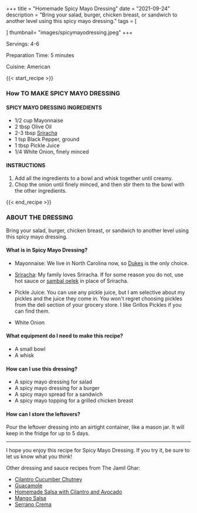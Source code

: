 +++
title = "Homemade Spicy Mayo Dressing"
date = "2021-09-24"
description = "Bring your salad, burger, chicken breast, or sandwich to another level using this spicy mayo dressing."
tags = [
   
]
thumbnail= "images/spicymayodressing.jpeg"
+++

Servings: 4-6 <!--more-->

Preparation Time: 5 minutes 

Cuisine: American 

{{< start_recipe >}}

### How TO MAKE SPICY MAYO DRESSING 

#### SPICY MAYO DRESSING INGREDIENTS 

* 1/2 cup Mayonnaise 
* 2 tbsp Olive Oil 
* 2-3 tbsp [Sriracha](https://amzn.to/3m6bmmm)
* 1 tsp Black Pepper, ground 
* 1 tbsp Pickle Juice 
* 1/4 White Onion, finely minced 
  
#### INSTRUCTIONS

1. Add all the ingredients to a bowl and whisk together until creamy. 
2. Chop the onion until finely minced, and then stir them to the bowl with the other ingredients. 

{{< end_recipe >}}

### ABOUT THE DRESSING

Bring your salad, burger, chicken breast, or sandwich to another level using this spicy mayo dressing. 

#### What is in Spicy Mayo Dressing? 

* Mayonnaise: We live in North Carolina now, so [Dukes](https://amzn.to/3i8LkxD) is the only choice. 

* [Sriracha](https://amzn.to/3m6bmmm): My family loves Sriracha. If for some reason you do not, use hot sauce or [sambal oelek](https://amzn.to/3zGtgAQ) in place of Sriracha. 

* Pickle Juice: You can use any pickle juice, but I am selective about my pickles and the juice they come in. You won't regret choosing pickles from the deli section of your grocery store. I like Grillos Pickles if you can find them. 

* White Onion

#### What equipment do I need to make this recipe?

* A small bowl 
* A whisk 

#### How can I use this dressing? 

* A spicy mayo dressing for salad
* A spicy mayo dressing for a burger 
* A spicy mayo spread for a sandwich
* A spicy mayo topping for a grilled chicken breast

#### How can I store the leftovers? 
Pour the leftover dressing into an airtight container, like a mason jar. It will keep in the fridge for up to 5 days.

---- 


I hope you enjoy this recipe for Spicy Mayo Dressing. If you try it, be sure to let us know what you think!

Other dressing and sauce recipes from The Jamil Ghar:
* [Cilantro Cucumber Chutney](https://www.jamilghar.com/recipe/cilant)
* [Guacamole](https://www.jamilghar.com/recipe/guacamole/)
* [Homemade Salsa with Cilantro and Avocado](https://www.jamilghar.com/recipe/homemade_chunky_salsa/)
* [Mango Salsa](https://www.jamilghar.com/recipe/mango_salsa/) 
* [Serrano Crema](https://www.jamilghar.com/recipe/serrano_crema/)
